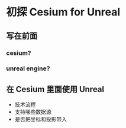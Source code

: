 # 初探 Cesium for Unreal

## 写在前面

### cesium?

### unreal engine?





## 在 Cesium 里面使用 Unreal

- 技术流程
- 支持哪些数据源
- 是否把坐标和投影带入